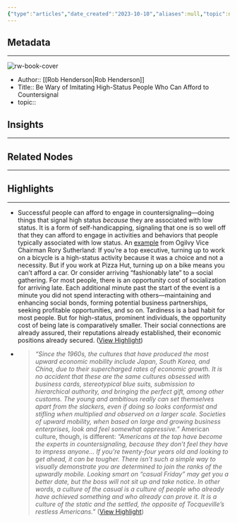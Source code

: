 ```yaml
---
{"type":"articles","date_created":"2023-10-10","aliases":null,"topic":null,"url":"https://www.robkhenderson.com/p/the-perils-of-imitating-high-status","layout":null,"banner":null,"dg-publish":true,"tags":null,"permalink":"/300-biblio/200-articles/be-wary-of-imitating-high-status-people-who-can-afford-to-countersignal/","dgPassFrontmatter":true,"created":"2023-10-20T12:44:22.000-05:00","updated":"2023-10-20T12:44:22.000-05:00"}
---
```


## Metadata
---
![rw-book-cover](https://substackcdn.com/image/fetch/w_1200,h_600,c_fill,f_jpg,q_auto:good,fl_progressive:steep,g_auto/https%3A%2F%2Fbucketeer-e05bbc84-baa3-437e-9518-adb32be77984.s3.amazonaws.com%2Fpublic%2Fimages%2F27b2599c-7c3d-4999-bbdf-3e2ef02dc486_842x1191.jpeg)
- Author:: [[Rob Henderson\|Rob Henderson]]
- Title:: Be Wary of Imitating High-Status People Who Can Afford to Countersignal
- topic::  



## Insights
---
## Related Nodes
---

## Highlights 
---
- Successful people can afford to engage in countersignaling—doing things that signal high status *because* they are associated with low status. It is a form of self-handicapping, signaling that one is so well off that they can afford to engage in activities and behaviors that people typically associated with low status.
  An [example](https://podcasts.apple.com/gb/podcast/having-a-gas/id1515920811?i=1000513917503) from Ogilvy Vice Chairman Rory Sutherland: If you’re a top executive, turning up to work on a bicycle is a high-status activity because it was a choice and not a necessity. But if you work at Pizza Hut, turning up on a bike means you can’t afford a car.
  Or consider arriving “fashionably late” to a social gathering. For most people, there is an opportunity cost of socialization for arriving late. Each additional minute past the start of the event is a minute you did not spend interacting with others—maintaining and enhancing social bonds, forming potential business partnerships, seeking profitable opportunities, and so on. Tardiness is a bad habit for most people. But for high-status, prominent individuals, the opportunity cost of being late is comparatively smaller. Their social connections are already assured, their reputations already established, their economic positions already secured. ([View Highlight](https://read.readwise.io/read/01hcbyczb6jysyhxz31mnzz23z))
- > *“Since the 1960s, the cultures that have produced the most upward economic mobility include Japan, South Korea, and China, due to their supercharged rates of economic growth. It is no accident that these are the same cultures obsessed with business cards, stereotypical blue suits, submission to hierarchical authority, and bringing the perfect gift, among other customs. The young and ambitious really can set themselves apart from the slackers, even if doing so looks conformist and stifling when multiplied and observed on a larger scale. Societies of upward mobility, when based on large and growing business enterprises, look and feel somewhat oppressive.”*
  American culture, though, is different:
  > *“Americans at the top have become the experts in countersignaling, because they don’t feel they have to impress anyone… If you’re twenty-four years old and looking to get ahead, it can be tougher. There isn’t such a simple way to visually demonstrate you are determined to join the ranks of the upwardly mobile. Looking smart on “casual Friday” may get you a better date, but the boss will not sit up and take notice. In other words, a culture of the casual is a culture of people who already have achieved something and who already can prove it. It is a culture of the static and the settled, the opposite of Tocqueville’s restless Americans.”* ([View Highlight](https://read.readwise.io/read/01hcbye9m29z6xdnqa7kt80dcc))
